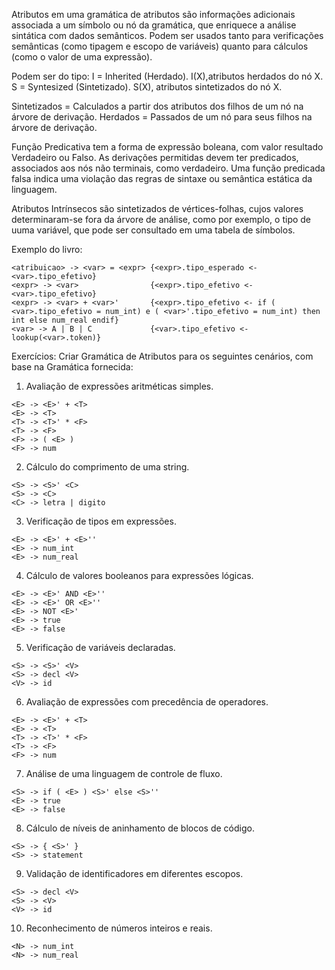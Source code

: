 Atributos em uma gramática de atributos são informações adicionais associada a um símbolo ou nó da gramática, que enriquece a análise sintática com dados semânticos. Podem ser usados tanto para verificações semânticas (como tipagem e escopo de variáveis) quanto para cálculos (como o valor de uma expressão).

Podem ser do tipo:
I = Inherited (Herdado). I(X),atributos herdados do nó X.
S = Syntesized (Sintetizado). S(X), atributos sintetizados do nó X.

Sintetizados = Calculados a partir dos atributos dos filhos de um nó na árvore de derivação.
Herdados = Passados de um nó para seus filhos na árvore de derivação.

Função Predicativa tem a forma de expressão boleana, com valor resultado Verdadeiro ou Falso. As derivações permitidas devem ter predicados, associados aos nós não terminais, como verdadeiro. Uma função predicada falsa indica uma violação das regras de sintaxe ou semântica estática da linguagem.

Atributos Intrínsecos são sintetizados de vértices-folhas, cujos valores determinaram-se fora da árvore de análise, como por exemplo, o tipo de uuma variável, que pode ser consultado em uma tabela de símbolos.

Exemplo do livro:
```
<atribuicao> -> <var> = <expr> {<expr>.tipo_esperado <- <var>.tipo_efetivo}
<expr> -> <var>                {<expr>.tipo_efetivo <- <var>.tipo_efetivo} 
<expr> -> <var> + <var>'       {<expr>.tipo_efetivo <- if ( <var>.tipo_efetivo = num_int) e ( <var>'.tipo_efetivo = num_int) then int else num_real endif}
<var> -> A | B | C             {<var>.tipo_efetivo <- lookup(<var>.token)}
```


Exercícios:
Criar Gramática de Atributos para os seguintes cenários, com base na Gramática fornecida:

1. Avaliação de expressões aritméticas simples.
```
<E> -> <E>' + <T>
<E> -> <T>
<T> -> <T>' * <F>
<T> -> <F>
<F> -> ( <E> )
<F> -> num
```

2. Cálculo do comprimento de uma string.
```
<S> -> <S>' <C>
<S> -> <C>
<C> -> letra | digito
```

3. Verificação de tipos em expressões.
```
<E> -> <E>' + <E>''
<E> -> num_int
<E> -> num_real
```

4. Cálculo de valores booleanos para expressões lógicas.
```
<E> -> <E>' AND <E>''
<E> -> <E>' OR <E>''
<E> -> NOT <E>'
<E> -> true
<E> -> false
```

5. Verificação de variáveis declaradas.
```
<S> -> <S>' <V>
<S> -> decl <V>
<V> -> id
```

6. Avaliação de expressões com precedência de operadores.
```
<E> -> <E>' + <T>
<E> -> <T>
<T> -> <T>' * <F>
<T> -> <F>
<F> -> num
```

7. Análise de uma linguagem de controle de fluxo.
```
<S> -> if ( <E> ) <S>' else <S>''
<E> -> true
<E> -> false 
```

8. Cálculo de níveis de aninhamento de blocos de código.
```
<S> -> { <S>' }
<S> -> statement
```

9. Validação de identificadores em diferentes escopos.
```
<S> -> decl <V>
<S> -> <V>
<V> -> id
```

10. Reconhecimento de números inteiros e reais.
```
<N> -> num_int
<N> -> num_real
```
